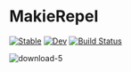 # MakieRepel

[![Stable](https://img.shields.io/badge/docs-stable-blue.svg)](https://asinghvi17.github.io/MakieRepel.jl/stable/)
[![Dev](https://img.shields.io/badge/docs-dev-blue.svg)](https://asinghvi17.github.io/MakieRepel.jl/dev/)
[![Build Status](https://github.com/asinghvi17/MakieRepel.jl/actions/workflows/CI.yml/badge.svg?branch=main)](https://github.com/asinghvi17/MakieRepel.jl/actions/workflows/CI.yml?query=branch%3Amain)

![download-5](https://user-images.githubusercontent.com/32143268/217556582-6dfc068a-d81d-46ac-b1f0-03283e5a0beb.png)
